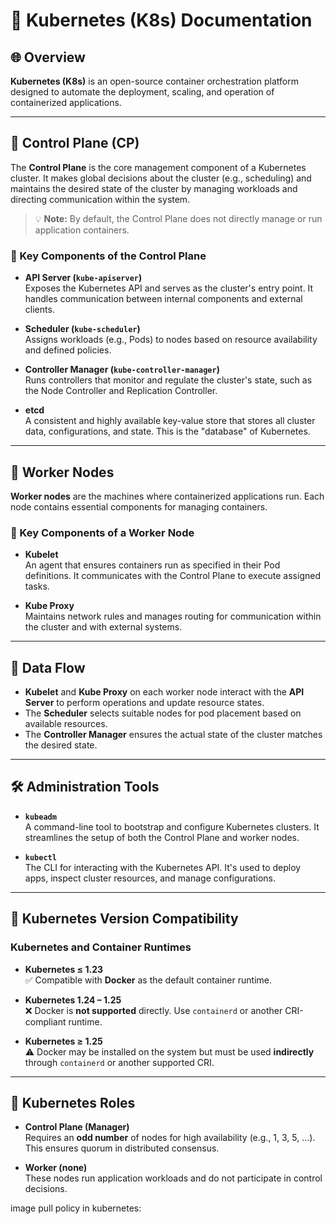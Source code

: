 # 🚢 Kubernetes (K8s) Documentation

## 🌐 Overview
**Kubernetes (K8s)** is an open-source container orchestration platform designed to automate the deployment, scaling, and operation of containerized applications.

---

## 🧠 Control Plane (CP)
The **Control Plane** is the core management component of a Kubernetes cluster. It makes global decisions about the cluster (e.g., scheduling) and maintains the desired state of the cluster by managing workloads and directing communication within the system.

> 💡 **Note:** By default, the Control Plane does not directly manage or run application containers.

### 🔑 Key Components of the Control Plane

- **API Server (`kube-apiserver`)**  
  Exposes the Kubernetes API and serves as the cluster's entry point. It handles communication between internal components and external clients.

- **Scheduler (`kube-scheduler`)**  
  Assigns workloads (e.g., Pods) to nodes based on resource availability and defined policies.

- **Controller Manager (`kube-controller-manager`)**  
  Runs controllers that monitor and regulate the cluster's state, such as the Node Controller and Replication Controller.

- **etcd**  
  A consistent and highly available key-value store that stores all cluster data, configurations, and state. This is the "database" of Kubernetes.

---

## 🧱 Worker Nodes
**Worker nodes** are the machines where containerized applications run. Each node contains essential components for managing containers.

### 🔧 Key Components of a Worker Node

- **Kubelet**  
  An agent that ensures containers run as specified in their Pod definitions. It communicates with the Control Plane to execute assigned tasks.

- **Kube Proxy**  
  Maintains network rules and manages routing for communication within the cluster and with external systems.

---

## 🔄 Data Flow
- **Kubelet** and **Kube Proxy** on each worker node interact with the **API Server** to perform operations and update resource states.
- The **Scheduler** selects suitable nodes for pod placement based on available resources.
- The **Controller Manager** ensures the actual state of the cluster matches the desired state.

---

## 🛠️ Administration Tools

- **`kubeadm`**  
  A command-line tool to bootstrap and configure Kubernetes clusters. It streamlines the setup of both the Control Plane and worker nodes.

- **`kubectl`**  
  The CLI for interacting with the Kubernetes API. It's used to deploy apps, inspect cluster resources, and manage configurations.

---

## 🧩 Kubernetes Version Compatibility

### Kubernetes and Container Runtimes

- **Kubernetes ≤ 1.23**  
  ✅ Compatible with **Docker** as the default container runtime.

- **Kubernetes 1.24 – 1.25**  
  ❌ Docker is **not supported** directly. Use `containerd` or another CRI-compliant runtime.

- **Kubernetes ≥ 1.25**  
  ⚠️ Docker may be installed on the system but must be used **indirectly** through `containerd` or another supported CRI.

---

## 👥 Kubernetes Roles

- **Control Plane (Manager)**  
  Requires an **odd number** of nodes for high availability (e.g., 1, 3, 5, ...). This ensures quorum in distributed consensus.

- **Worker (none)**  
  These nodes run application workloads and do not participate in control decisions.


image pull policy in kubernetes:
